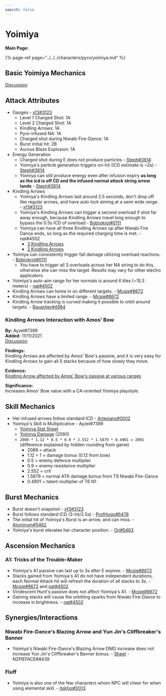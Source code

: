 ```yaml
---
search: false
---
```


# Yoimiya

**Main Page:**

{% page-ref page="../../../characters/pyro/yoimiya.md" %}

## Basic Yoimiya Mechanics

[Discussion](https://tickettool.xyz/direct?url=https://cdn.discordapp.com/attachments/867272710715736064/878384023569825852/transcript-yoimiya-basic-mechanics.html)

## Attack Attributes

* Gauges - [xf3#3123](https://imgur.com/a/cmgaCZm)
  * Level 1 Charged Shot: 1A
  * Level 2 Charged Shot: 1A
  * Kindling Arrows: 1A
  * Pyro-infused NA: 1A
  * Charged shot during Niwabi Fire-Dance: 1A
  * Burst initial hit: 2B
  * Aurous Blaze Explosion: 1A
* Energy Generation
  * Charged shot during E does not produce particles - [Steph#3614](https://imgur.com/yml32cI)
  * Yoimiya's particle generation triggers on-hit (ICD estimate is ~2s) - [Steph#3614](https://imgur.com/zUi3Gxq)
  * Yoimiya can still produce energy even after infusion expiry **as long as the icd is off CD and the infused normal attack string arrow lands** - [Steph#3614](https://imgur.com/L7RiFfc)
* Kindling Arrows
  * Yoimiya's Kindling Arrows last around 2.5 seconds, don't drop off like regular arrows, and have auto lock aiming at a semi wide range. - [xf3#3123](https://imgur.com/a/l8wot7Y)
  * Yoimiya's Kindling Arrows can trigger a second overload if shot far away enough, because Kindling Arrows travel long enough to bypass the 0.5s ICD of overload - [Bobrokrot#0111](https://youtu.be/rlEAqvFFAfQ)
  * Yoimiya can have all three Kindling Arrows up after Niwabi Fire Dance ends, so long as the required charging time is met. - nat#4502
    * [3 Kindling Arrows](https://youtu.be/XEAJ9ssLmv4)
    * [2 Kindling Arrows](https://youtu.be/G50c8wvMqL4)
* Yoimiya can consistently trigger fall damage utilizing overload reactions. - [Bobrokrot#0111](https://youtu.be/T4niW6uCsC0)
  * You have to trigger all 3 overloads across her NA string to do this, otherwise she can miss the target. Results may vary for other electro applicators.
* Yoimiya's auto-aim range for her normals is around 6 tiles (~15.3 meters) - [nat#4502](https://youtu.be/jUOaFM4R9AQ)
* Kindling Arrows can home in on different targets. - [Mcpie#8672](https://i.imgur.com/sbQgjv8.mp4)  
* Kindling Arrows have a limited range. - [Mcpie#8672](https://i.imgur.com/3bgYXfR.mp4)  
* Kindling Arrow tracking is curved making it possible to orbit around targets. - [Ravantier#4984](https://imgur.com/mtpNOud)  

### Kindling Arrows Interaction with Amos' Bow
**By:** Ayzel\#7399  
**Added:** 11/11/2021  
[Discussion](https://tickettool.xyz/direct?url=https://cdn.discordapp.com/attachments/908499139703214080/908507642199150652/transcript-yoi-kindling-arrows-and-amos.html)

**Findings:**  
 Kindling Arrows are affected by Amos' Bow's passive, and it is very easy for Kindling Arrows to gain all 5 stacks because of how slowly they move.
 
**Evidence:**  
[Kindling Arrow affected by Amos' Bow's passive at various ranges](https://www.youtube.com/watch?v=-OAt8g15qkM&ab_channel=Ayzel)

**Significance:**  
Increases Amos' Bow value with a CA-oriented Yoimiya playstyle.
  
## Skill Mechanics

* Her infused arrows follow standard ICD - [Artesians#0002](https://imgur.com/lebjy1p)
* Yoimiya's Skill is Multiplicative - Ayzel#7399
  * [Yoimiya Stat Sheet](https://i.imgur.com/zEBS0cvh.jpg)
  * [Yoimiya Damage](https://i.imgur.com/3jaKFjV.png) (2090)
  * `2089 * 1.12 * 0.5 * 0.9 * 2.552 * 1.5879 * 0.4901 = 2091` (difference explained by hidden rounding from game)
    * 2089 = attack
    * 1.12 = 1 + damage bonus (0.12 from bow)
    * 0.5 = enemy defence multiplier
    * 0.9 = enemy resistance multiplier
    * 2.552 = crit
    * 1.5879 = normal ATK damage bonus from T9 Niwabi Fire-Dance 
    * 0.4901 = talent multiplier of T6 N1

## Burst Mechanics

* Burst doesn't snapshot - [xf3#3123](https://i.imgur.com/gQwo7gs.mp4)
* Burst follows standard ICD (3-hit/2.5s) - [ProfHugo#6478](https://www.youtube.com/watch?v=XcWfDIDdyEE)
* The initial hit of Yoimiya's Burst is an arrow, and can miss. - [Aluminum#5462](https://youtu.be/mBOPnKHIHtg)  
* Yoimiya's burst elevates her character position. - [Ori#5463](https://youtu.be/-QKEeCRe2Vw)  

## Ascension Mechanics
### A1: Tricks of the Trouble-Maker

* Yoimiya's A1 passive can last up to 3s after E expires. - [Mcpie#8672](https://i.imgur.com/pIa4ptP.mp4)
* Stacks gained from Yoimiya's A1 do not have independent durations, each Normal Attack hit will refresh the duration of all stacks to 3s. - [Mcpie#8672](https://i.imgur.com/aItiOYk.mp4) and [nat#4502](https://youtu.be/ykg2reBFBDI)
* Viridescent Hunt's passive does not affect Yoimiya's A1. - [Mcpie#8672](https://i.imgur.com/aItiOYk.mp4) 
* Gaining stacks will cause the orbitting sparks from Niwabi Fire-Dance to increase in brightness. - [nat#4502](https://youtu.be/GdQM8qDQ6O8)

## Synergies/Interactions

### Niwabi Fire-Dance's Blazing Arrow and Yun Jin's Cliffbreaker's Banner
* Yoimiya's Niwabi Fire-Dance's Blazing Arrow DMG increase does not increase Yun Jin's Cliffbreaker's Banner bonus. - [Sheet](https://docs.google.com/spreadsheets/d/1IsvKVQEc425ObfG1Ak2X8EzI0rCs6sfyBvCgfXInSVM/) - NZPIEFACE\#8439


### Fluff

* Yoimiya is also one of the few characters whom NPC will cheer for when using elemental skill. - [itskhoi#0013](https://www.youtube.com/watch?v=9YkInN2GsUA)
